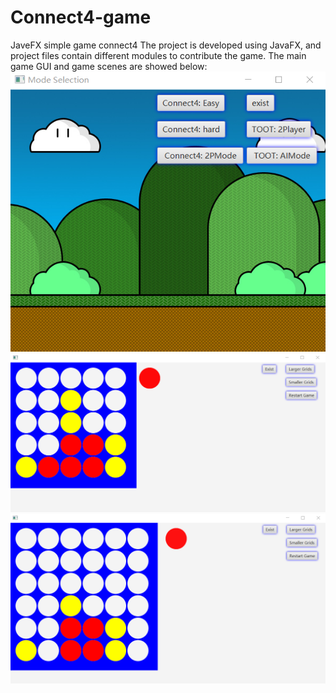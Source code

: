 # Connect4-game
JaveFX simple game connect4
The project is developed using JavaFX, and project files contain different modules to contribute the game.
The main game GUI and game scenes are showed below:
![image](https://github.com/KaggleAlbertaAI/Connect4-game/blob/master/images/Main_GUI.png)
![image](https://github.com/KaggleAlbertaAI/Connect4-game/blob/master/images/connect4_game1.png)
![image](https://github.com/KaggleAlbertaAI/Connect4-game/blob/master/images/connect4_game2.png)


